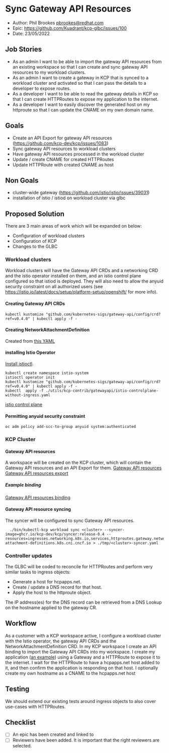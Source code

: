 # Sync Gateway API Resources

- Author: Phil Brookes <pbrookes@redhat.com>
- Epic: https://github.com/Kuadrant/kcp-glbc/issues/100
- Date: 23/05/2022

## Job Stories

- As an admin I want to be able to import the gateway API resources from an existing workspace so that I can create and sync gateway API resources to my workload clusters.
- As an admin I want to create a gateway in KCP that is synced to a workload cluster and activated so that I can pass the details to a developer to expose routes.
- As a developer I want to be able to read the gateway details in KCP so that I can create HTTPRoutes to expose my application to the internet.
- As a developer I want to easily discover the generated host on my httproute so that I can update the CNAME on my own domain name.

## Goals

- Create an API Export for gateway API resources (https://github.com/kcp-dev/kcp/issues/1083)
- Sync gateway API resources to workload clusters
- Have gateway API resources processed in the workload cluster
- Update / create CNAME for created HTTPRoutes
- Update HTTPRoute with created CNAME as host

## Non Goals

- cluster-wide gateway (https://github.com/istio/istio/issues/39031)
- installation of istio / istiod on workload cluster via glbc

## Proposed Solution

There are 3 main areas of work which will be expanded on below:
- Configuration of workload clusters
- Configuration of KCP
- Changes to the GLBC

### Workload clusters
Workload clusters will have the Gateway API CRDs and a networking CRD and the istio operator installed on them, and an istio control plane configured so that istiod is deployed. They will also need to allow the anyuid security constraint on all authorized users (see https://istio.io/latest/docs/setup/platform-setup/openshift/ for more info). 

#### Creating Gateway API CRDs
```
kubectl kustomize "github.com/kubernetes-sigs/gateway-api/config/crd?ref=v0.4.0" | kubectl apply -f -
```

#### Creating NetworkAttachmentDefinition
Created from [this YAML](assets/gateway-api/network-attachment-definition.crd.yaml)

#### installing Istio Operator
[Install istioctl](https://istio.io/latest/docs/ops/diagnostic-tools/istioctl/#install-hahahugoshortcode-s2-hbhb).
```
kubectl create namespace istio-system
istioctl operator init
kubectl kustomize "github.com/kubernetes-sigs/gateway-api/config/crd?ref=v0.4.0" | kubectl apply -f -
kubectl  apply -f ./utils/kcp-contrib/gatewayapi/istio-controlplane-without-ingress.yaml
```
[istio control plane](assets/gateway-api/istio-controlplane-without-ingress.yaml)

#### Permitting anyuid security constraint
```azure
oc adm policy add-scc-to-group anyuid system:authenticated
```

### KCP Cluster

#### Gateway API resources
A workspace will be created on the KCP cluster, which will contain the Gateway API resources and an API Export for them.
[Gateway API resources](assets/gateway-api/gatewayapi-resources.yaml)
[Gateway API resources export](assets/gateway-api/gatewayapi-export.yaml)

##### Example binding
[Gateway API resources binding](assets/gateway-api/gatewayapi-binding.yaml)

#### Gateway API resource syncing
The syncer will be configured to sync Gateway API resources.
```azure
  ./bin/kubectl-kcp workload sync <cluster> --syncer-image=ghcr.io/kcp-dev/kcp/syncer:release-0.4 --resources=ingresses.networking.k8s.io,services,httproutes.gateway.networking.k8s.io,referencepolicies.gateway.networking.k8s.io,tcproutes.gateway.networking.k8s.io,tlsroutes.gateway.networking.k8s.io,udproutes.gateway.networking.k8s.io,gateways.gateway.networking.k8s.io,network-attachment-definitions.k8s.cni.cncf.io > ./tmp/<cluster>-syncer.yaml
```

### Controller updates

The GLBC will be coded to reconcile for HTTPRoutes and perform very similar tasks to ingress objects:

- Generate a host for hcpapps.net.
- Create / update a DNS record for that host.
- Apply the host to the httproute object.

The IP address(es) for the DNS record can be retrieved from a DNS Lookup on the hostname applied to the gateway CR.

## Workflow
As a customer with a KCP workspace active, I configure a workload cluster with the Istio operator, the gateway API CRDs and the NetworkAttachmentDefinition CRD.
In my KCP workspace I create an API binding to import the Gateway API CRDs into my workspace.
I create my application ([an example](assets/gateway-api/echo.yaml)) using a Gateway and a HTTPRoute to expose it to the internet.
I wait for the HTTPRoute to have a hcpapps.net host added to it, and then confirm the application is responding on that host.
I optionally create my own hostname as a CNAME to the hcpapps.net host


## Testing

We should extend our existing tests around ingress objects to also cover use-cases with HTTPRoutes.

## Checklist

- [ ] An epic has been created and linked to
- [ ] Reviewers have been added. It is important that the right reviewers are selected. 